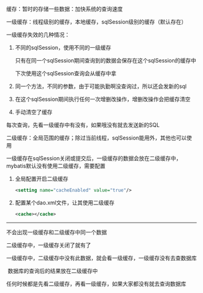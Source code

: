缓存：暂时的存储一些数据：加快系统的查询速度

一级缓存：线程级别的缓存，本地缓存，sqlSession级别的缓存（默认存在）

一级缓存失效的几种情况：

1. 不同的sqlSession，使用不同的一级缓存

   只有在同一个sqlSession期间查询到的数据会保存在这个sqlSession的缓存中

   下次使用这个sqlSession查询会从缓存中拿

2. 同一个方法，不同的参数，由于可能执勤啊没查询过，所以还会发新的sql

3. 在这个sqlSession期间执行任何一次增删改操作，增删改操作会把缓存清空

4. 手动清空了缓存

每次查询，先看一级缓存中有没有，如果哦没有就去发送新的SQL

二级缓存：全局范围的缓存；除过当前线程，sqlSession能用外，其他也可以使用

一级缓存在sqlSession关闭或提交后，一级缓存的数据会放在二级缓存中，mybatis默认没有使用二级缓存，需要配置

1. 全局配置开启二级缓存

   ```xml
   <setting name="cacheEnabled" value="true"/>
   ```

2. 配置某个dao.xml文件，让其使用二级缓存

   ```xml
   <cache></cache>
   ```

---

不会出现一级缓存和二级缓存中同一个数据

二级缓存中，一级缓存关闭了就有了

一级缓存中，二级缓存中没有此数据，就会看一级缓存，一级缓存没有去查数据库

​	数据库的查询后的结果放在二级缓存中

任何时候都是先看二级缓存，再看一级缓存，如果大家都没有就去查询数据库





















